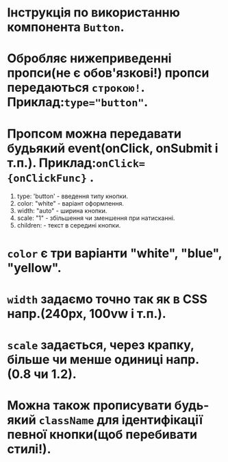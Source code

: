 # Інструкція по використанню компонента `Button`.

# Обробляє нижеприведенні пропси(не є обов'язкові!) пропси передаються `строкою!`. Приклад:`type="button"`.

# Пропсом можна передавати будьякий event(onClick, onSubmit і т.п.). Приклад:`onClick={onClickFunc}` .

1. type: 'button' - введення типу кнопки.
2. color: "white" - варіант оформлення.
3. width: "auto" - ширина кнопки.
4. scale: "1" - збільшення чи зменшення при натисканні.
5. children: - текст в середині кнопки.

# `color` є три варіанти "white", "blue", "yellow".

# `width` задаємо точно так як в CSS напр.(240px, 100vw і т.п.).

# `scale` задається, через крапку, більше чи менше одиниці напр.(0.8 чи 1.2).

# Можна також прописувати будь-який `className` для ідентифікації певної кнопки(щоб перебивати стилі!).
